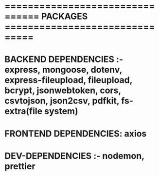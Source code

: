 
# ================================ PACKAGES ===============================

# BACKEND DEPENDENCIES :- express, mongoose, dotenv, express-fileupload, fileupload, bcrypt, jsonwebtoken, cors, csvtojson, json2csv, pdfkit, fs-extra(file system)

# FRONTEND DEPENDENCIES: axios

# DEV-DEPENDENCIES :- nodemon, prettier
